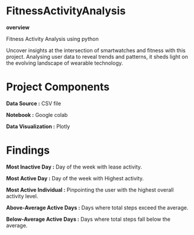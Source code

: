 # FitnessActivityAnalysis

**overview**

Fitness Activity Analysis using python

Uncover insights at the intersection of smartwatches and fitness with this project. Analysing user data to reveal trends and patterns, it sheds light on the evolving landscape of wearable technology.

# Project Components

**Data Source :** CSV file

**Notebook :** Google colab

**Data Visualization :** Plotly

# Findings

**Most Inactive Day :** Day of the week with lease activity.

**Most Active Day :** Day of the week with Highest activity.

**Most Active Individual :** Pinpointing the user with the highest overall activity level.

**Above-Average Active Days :** Days where total steps exceed the average.

**Below-Average Active Days :** Days where total steps fall below the average.




